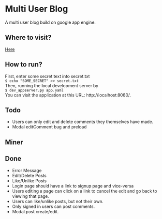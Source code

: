 # Multi User Blog
A multi user blog build on google app engine.

## Where to visit?

[Here](https://multi-user-blog-1358.appspot.com)

## How to run?

First, enter some secret text into secret.txt <br />
`$ echo "SOME_SECRET" >> secret.txt` <br />
Then, running the local development server by <br />
`$ dev_appserver.py app.yaml ` <br />
You can visit the application at this URL: http://localhost:8080/. <br />


## Todo
<ul>
<li>Users can only edit and delete comments they themselves have made.</li>
<li>Modal editComment bug and preload</li>
</ul>

## Miner
<ul>
</ul>

## Done
<ul>
<li>Error Message</li>
<li>Edit/Delete Posts</li>
<li>Like/Unlike Posts</li>
<li>Login page should have a link to signup page and vice-versa <br />
<li>Users editing a page can click on a link to cancel the edit and go back to viewing that page.</li>
<li>Users can like/unlike posts, but not their own.</li>
<li>Only signed in users can post comments.</li>
<li>Modal post create/edit.
</ul>
